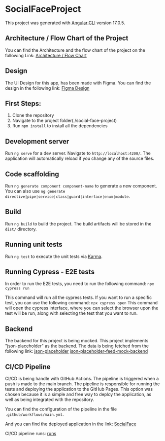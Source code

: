 # SocialFaceProject

This project was generated with [Angular CLI](https://github.com/angular/angular-cli) version 17.0.5.

## Architecture / Flow Chart of the Project
You can find the Architecture and the flow chart of the project on the following Link:
[Architecture / Flow Chart](https://www.figma.com/design/Pt8xIZCyohDNri6ArF9RbJ/Social-Face-Architecture%2FFlow-Chart?node-id=0-1&t=3dHIf47aRqHo3vbm-0)


## Design
The UI Design for this app, has been made with Figma. You can find the design in the following link: [Figma Design](https://www.figma.com/design/tp9ugpTxLEOVx32KXj4FOx/social-face-project?node-id=11-1833&t=DnOaM1fxUYRI0QUv-0)

## First Steps:
1. Clone the repository
2. Navigate to the project folder(./social-face-project)
3. Run `npm install` to install all the dependencies

## Development server

Run `ng serve` for a dev server. Navigate to `http://localhost:4200/`. The application will automatically reload if you change any of the source files.

## Code scaffolding

Run `ng generate component component-name` to generate a new component. You can also use `ng generate directive|pipe|service|class|guard|interface|enum|module`.

## Build

Run `ng build` to build the project. The build artifacts will be stored in the `dist/` directory.

## Running unit tests

Run `ng test` to execute the unit tests via [Karma](https://karma-runner.github.io).

## Running Cypress - E2E tests
In order to run the E2E tests, you need to run the following command:
 `npx cypress run`

This command will run all the cypress tests. If you want to run a specific test, you can use the following command:
 `npx cypress open`
This command will open the cypress interface, where you can select the browser upon the test will be run, along with
selecting the test that you want to run.

## Backend
The backend for this project is being mocked. This project implements "json-placeholder" as the backend. The data is being fetched from the following link: [json-placeholder](https://my-json-server.typicode.com/diegoGarciaUnosquare/social-face-project-mock-server/)
[json-placeholder-feed-mock-backend](https://my-json-server.typicode.com/diegoGarciaUnosquare/social-face-feed-user-mock-backend)

## CI/CD Pipeline
CI/CD is being handle with GitHub Actions. The pipeline is triggered when a push is made to the main branch. 
 The pipeline is responsible for running the tests and deploying the application to the GitHub Pages.
 This option was chosen because it is a simple and free way to deploy the application, as well as being integrated with the repository.

 You can find the configuration of the pipeline in the file `.github/workflows/main.yml`.

 And you can find the deployed application in the link: [SocialFace](https://diegogarciaunosquare.github.io/social-face-project/)

 CI/CD pipeline runs: [runs](https://github.com/diegoGarciaUnosquare/social-face-project/actions/workflows/main.yml)